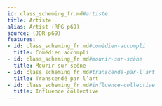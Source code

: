 ```yaml
---
id: class_scheming_fr.md#artiste
title: Artiste
alias: Artist (RPG p69)
source: (JDR p69)
features:
- id: class_scheming_fr.md#comédien-accompli
  title: Comédien accompli
- id: class_scheming_fr.md#mourir-sur-scène
  title: Mourir sur scène
- id: class_scheming_fr.md#transcendé-par-l’art
  title: Transcendé par l’art
- id: class_scheming_fr.md#influence-collective
  title: Influence collective
---
```



